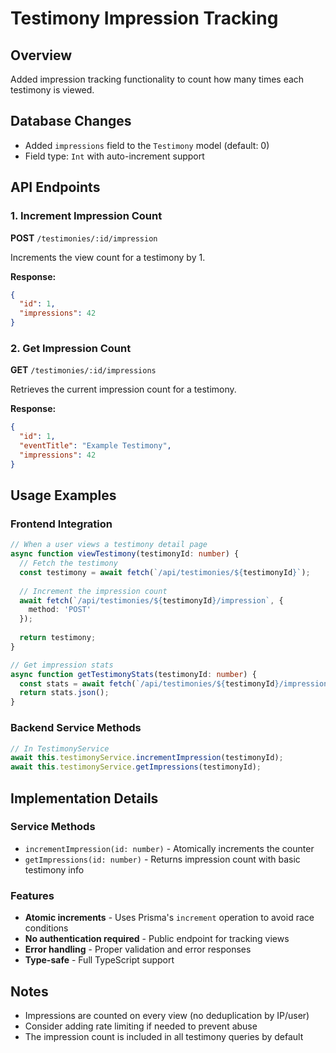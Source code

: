 # Testimony Impression Tracking

## Overview
Added impression tracking functionality to count how many times each testimony is viewed.

## Database Changes
- Added `impressions` field to the `Testimony` model (default: 0)
- Field type: `Int` with auto-increment support

## API Endpoints

### 1. Increment Impression Count
**POST** `/testimonies/:id/impression`

Increments the view count for a testimony by 1.

**Response:**
```json
{
  "id": 1,
  "impressions": 42
}
```

### 2. Get Impression Count
**GET** `/testimonies/:id/impressions`

Retrieves the current impression count for a testimony.

**Response:**
```json
{
  "id": 1,
  "eventTitle": "Example Testimony",
  "impressions": 42
}
```

## Usage Examples

### Frontend Integration
```typescript
// When a user views a testimony detail page
async function viewTestimony(testimonyId: number) {
  // Fetch the testimony
  const testimony = await fetch(`/api/testimonies/${testimonyId}`);
  
  // Increment the impression count
  await fetch(`/api/testimonies/${testimonyId}/impression`, {
    method: 'POST'
  });
  
  return testimony;
}

// Get impression stats
async function getTestimonyStats(testimonyId: number) {
  const stats = await fetch(`/api/testimonies/${testimonyId}/impressions`);
  return stats.json();
}
```

### Backend Service Methods
```typescript
// In TestimonyService
await this.testimonyService.incrementImpression(testimonyId);
await this.testimonyService.getImpressions(testimonyId);
```

## Implementation Details

### Service Methods
- `incrementImpression(id: number)` - Atomically increments the counter
- `getImpressions(id: number)` - Returns impression count with basic testimony info

### Features
- **Atomic increments** - Uses Prisma's `increment` operation to avoid race conditions
- **No authentication required** - Public endpoint for tracking views
- **Error handling** - Proper validation and error responses
- **Type-safe** - Full TypeScript support

## Notes
- Impressions are counted on every view (no deduplication by IP/user)
- Consider adding rate limiting if needed to prevent abuse
- The impression count is included in all testimony queries by default

